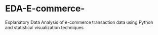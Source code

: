 # EDA-E-commerce-
Explanatory Data Analysis of e-commerce transaction data using Python and statistical visualization techniques
